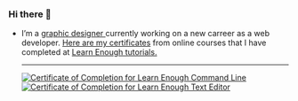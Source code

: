 ### Hi there 👋
- I’m a <a href="https://www.behance.net/lucianabacelar"> graphic designer </a> currently working on a new carreer as a web developer. <a href= "https://www.learnenough.com/certificates/luludeolive"> Here are my certificates</a> from online courses that I have completed at <a href="https://www.learnenough.com/"> Learn Enough tutorials.<br><hr />
<a href="https://www.learnenough.com/certificates/luludeolive"><img src="https://www.learnenough.com/certificates/luludeolive/command-line-tutorial.svg" alt="Certificate of Completion for Learn Enough Command Line"></a><a href="https://www.learnenough.com/certificates/luludeolive"><img src="https://www.learnenough.com/certificates/luludeolive/text-editor-tutorial.svg" alt="Certificate of Completion for Learn Enough Text Editor"></a>

<!--
**ludeoliveira/ludeoliveira** is a ✨ _special_ ✨ repository because its `README.md` (this file) appears on your GitHub profile.

